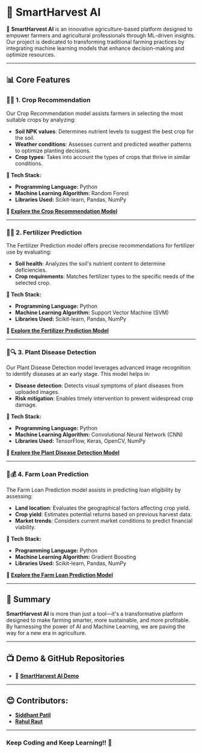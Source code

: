 # 🌾 **SmartHarvest AI**

🚀 **SmartHarvest AI** is an innovative agriculture-based platform designed to empower farmers and agricultural professionals through ML-driven insights. Our project is dedicated to transforming traditional farming practices by integrating machine learning models that enhance decision-making and optimize resources.

---

## 📊 **Core Features**

### 🌽🌾 **1. Crop Recommendation**
Our Crop Recommendation model assists farmers in selecting the most suitable crops by analyzing:
- **Soil NPK values**: Determines nutrient levels to suggest the best crop for the soil.
- **Weather conditions**: Assesses current and predicted weather patterns to optimize planting decisions.
- **Crop types**: Takes into account the types of crops that thrive in similar conditions.

**🔧 Tech Stack:**
- **Programming Language:** Python
- **Machine Learning Algorithm:** Random Forest
- **Libraries Used:** Scikit-learn, Pandas, NumPy

**🔗 [Explore the Crop Recommendation Model](https://github.com/1543siddhant/BlackRock-Hackathon-Crop)**

---

### 🧪🌱 **2. Fertilizer Prediction**
The Fertilizer Prediction model offers precise recommendations for fertilizer use by evaluating:
- **Soil health**: Analyzes the soil's nutrient content to determine deficiencies.
- **Crop requirements**: Matches fertilizer types to the specific needs of the selected crop.

**🔧 Tech Stack:**
- **Programming Language:** Python
- **Machine Learning Algorithm:** Support Vector Machine (SVM)
- **Libraries Used:** Scikit-learn, Pandas, NumPy

**🔗 [Explore the Fertilizer Prediction Model](https://github.com/1543siddhant/Crop_Fertilizer_Prediction)**

---

### 🌿🔍 **3. Plant Disease Detection**
Our Plant Disease Detection model leverages advanced image recognition to identify diseases at an early stage. This model helps in:
- **Disease detection**: Detects visual symptoms of plant diseases from uploaded images.
- **Risk mitigation**: Enables timely intervention to prevent widespread crop damage.

**🔧 Tech Stack:**
- **Programming Language:** Python
- **Machine Learning Algorithm:** Convolutional Neural Network (CNN)
- **Libraries Used:** TensorFlow, Keras, OpenCV, NumPy

**🔗 [Explore the Plant Disease Detection Model](https://github.com/1543siddhant/Plant_Disease_Prediction)**

---

### 💼💰 **4. Farm Loan Prediction**
The Farm Loan Prediction model assists in predicting loan eligibility by assessing:
- **Land location**: Evaluates the geographical factors affecting crop yield.
- **Crop yield**: Estimates potential returns based on previous harvest data.
- **Market trends**: Considers current market conditions to predict financial viability.

**🔧 Tech Stack:**
- **Programming Language:** Python
- **Machine Learning Algorithm:** Gradient Boosting
- **Libraries Used:** Scikit-learn, Pandas, NumPy

**🔗 [Explore the Farm Loan Prediction Model](https://github.com/1543siddhant/Loan-Prediction-BlackRock-hackthon)**

---

## 📒 **Summary**

**SmartHarvest AI** is more than just a tool—it's a transformative platform designed to make farming smarter, more sustainable, and more profitable. By harnessing the power of AI and Machine Learning, we are paving the way for a new era in agriculture.

---

## 📺 **Demo & GitHub Repositories**

- 🌱 **[SmartHarvest AI Demo](https://www.youtube.com/watch?v=QEjox5OJFsQ)**

---

## 😊 **Contributors:**
- **[Siddhant Patil](https://lnkd.in/dNvjNqyw)**
- **[Rahul Raut](https://lnkd.in/dTk-r-t5)**

---

### **Keep Coding and Keep Learning!!** 🌱
